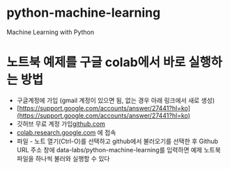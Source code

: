 # python-machine-learning
Machine Learning with Python

# 노트북 예제를 구글 colab에서 바로 실행하는 방법

- 구글계정에 가입 (gmail 계정이 있으면 됨, 없는 경우 아래 링크에서 새로 생성)
- [https://support.google.com/accounts/answer/27441?hl=ko](https://support.google.com/accounts/answer/27441?hl=ko)
- 깃허브 무료 계정 가입[github.com](http://github.com/)
- [colab.research.google.com](http://colab.research.google.com/) 에 접속
- 파일 - 노트 열기(Ctrl-O)를 선택하고 github에서 불러오기를 선택한 후 Github URL 주소 창에 data-labs/python-machine-learning를 입력하면 예제 노트북 파일을 하나씩 불러와 실행할 수 있다
